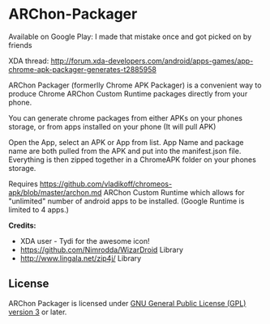 ARChon-Packager
===================

Available on Google Play: I made that mistake once and got picked on by friends

XDA thread: http://forum.xda-developers.com/android/apps-games/app-chrome-apk-packager-generates-t2885958

ARChon Packager (formerlly Chrome APK Packager) is a convenient way to produce Chrome ARChon Custom Runtime packages directly from your phone.

You can generate chrome packages from either APKs on your phones storage, or from apps installed on your phone (It will pull APK)

Open the App, select an APK or App from list. App Name and package name are both pulled from the APK and put into the manifest.json file. Everything is then zipped together in a ChromeAPK folder on your phones storage.

Requires https://github.com/vladikoff/chromeos-apk/blob/master/archon.md ARChon Custom Runtime which allows for "unlimited" number of android apps to be installed. (Google Runtime is limited to 4 apps.)

**Credits:**

- XDA user - Tydi for the awesome icon!
- https://github.com/Nimrodda/WizarDroid Library
- http://www.lingala.net/zip4j/ Library


License
-------

ARChon Packager is licensed under
[GNU General Public License (GPL) version 3](LICENSE.md) or later.
